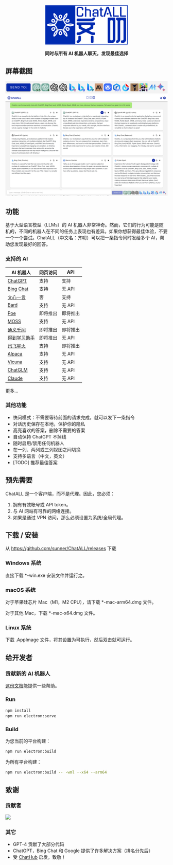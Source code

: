 <div align="center">
   <img src="src/assets/logo-cover.png" width=256></img>
   <p><strong>同时与所有 AI 机器人聊天，发现最佳选择</strong></p>
</div>

## 屏幕截图

![Screenshot](screenshots/screenshot-2.png?raw=true)
![Screenshot](screenshots/screenshot-1.png?raw=true)

## 功能

基于大型语言模型（LLMs）的 AI 机器人非常神奇。然而，它们的行为可能是随机的，不同的机器人在不同的任务上表现也有差异。如果你想获得最佳体验，不要一个一个尝试。ChatALL（中文名：齐叨）可以把一条指令同时发给多个 AI，帮助您发现最好的回答。

### 支持的 AI

| AI 机器人                                                    | 网页访问 | API      |
| ------------------------------------------------------------ | -------- | -------- |
| [ChatGPT](https://chat.openai.com)                           | 支持     | 支持     |
| [Bing Chat](https://www.bing.com/new)                        | 支持     | 无 API   |
| [文心一言](https://yiyan.baidu.com/)                         | 否       | 支持     |
| [Bard](https://bard.google.com/)                             | 支持     | 无 API   |
| [Poe](https://poe.com/)                                      | 即将推出 | 即将推出 |
| [MOSS](https://moss.fastnlp.top/)                            | 支持     | 无 API   |
| [通义千问](http://tongyi.aliyun.com/)                        | 即将推出 | 即将推出 |
| [得到学习助手](https://ai.dedao.cn/)                         | 即将推出 | 无 API   |
| [讯飞星火](http://xinghuo.xfyun.cn/)                         | 支持     | 即将推出 |
| [Alpaca](https://crfm.stanford.edu/2023/03/13/alpaca.html)   | 支持     | 无 API   |
| [Vicuna](https://lmsys.org/blog/2023-03-30-vicuna/)          | 支持     | 无 API   |
| [ChatGLM](https://chatglm.cn/blog)                           | 支持     | 无 API   |
| [Claude](https://www.anthropic.com/index/introducing-claude) | 支持     | 无 API   |

更多...

### 其他功能

- 快问模式：不需要等待前面的请求完成，就可以发下一条指令
- 对话历史保存在本地，保护你的隐私
- 高亮喜欢的答案，删除不需要的答案
- 自动保持 ChatGPT 不掉线
- 随时启用/禁用任何机器人
- 在一列、两列或三列视图之间切换
- 支持多语言（中文，英文）
- [TODO] 推荐最佳答案

## 预先需要

ChatALL 是一个客户端，而不是代理。因此，您必须：

1. 拥有有效帐号或 API token。
2. 与 AI 网站有可靠的网络连接。
3. 如果是通过 VPN 访问，那么必须设置为系统/全局代理。

## 下载 / 安装

从 https://github.com/sunner/ChatALL/releases 下载

### Windows 系统

直接下载 \*-win.exe 安装文件并运行之。

### macOS 系统

对于苹果硅芯片 Mac（M1，M2 CPU），请下载 \*-mac-arm64.dmg 文件。

对于其他 Mac，下载 \*-mac-x64.dmg 文件。

### Linux 系统

下载 .AppImage 文件，将其设置为可执行，然后双击就可运行。

## 给开发者

### 贡献新的 AI 机器人

[这份文档](https://github.com/sunner/ChatALL/wiki/%E5%A6%82%E4%BD%95%E6%B7%BB%E5%8A%A0%E4%B8%80%E4%B8%AA%E6%96%B0%E7%9A%84-AI-%E5%AF%B9%E8%AF%9D%E6%9C%BA%E5%99%A8%E4%BA%BA)能提供一些帮助。

### Run

```bash
npm install
npm run electron:serve
```

### Build

为您当前的平台构建：

```bash
npm run electron:build
```

为所有平台构建：

```bash
npm run electron:build -- -wml --x64 --arm64
```

## 致谢

### 贡献者

<a href="https://github.com/sunner/ChatALL/graphs/contributors">
  <img src="https://contrib.rocks/image?repo=sunner/ChatALL" />
</a>

### 其它

- GPT-4 贡献了大部分代码
- ChatGPT，Bing Chat 和 Google 提供了许多解决方案（排名分先后）
- 受 [ChatHub](https://github.com/chathub-dev/chathub) 启发。致敬！
